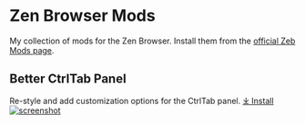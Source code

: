 # Zen Browser Mods
My collection of mods for the Zen Browser. Install them from the [official Zeb Mods page](https://zen-browser.app/mods).
 
## Better CtrlTab Panel
Re-style and add customization options for the CtrlTab panel.
<bigger>[⤓ Install](https://zen-browser.app/mods/72f8f48d-86b9-4487-acea-eb4977b18f21/)</bigger>
[![screenshot](./better-ctrltab-panel.png)](https://zen-browser.app/mods/72f8f48d-86b9-4487-acea-eb4977b18f21/)